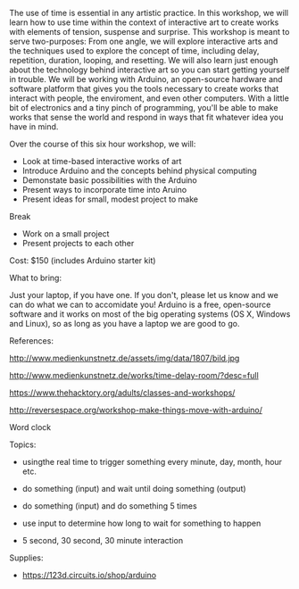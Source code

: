 The use of time is essential in any artistic practice. In this workshop, we will learn how to use time within the context of interactive art to create works with elements of tension, suspense and surprise. This workshop is meant to serve two-purposes: From one angle, we will explore interactive arts and the techniques used to explore the concept of time, including delay, repetition, duration, looping, and resetting. We will also learn just enough about the technology behind interactive art so you can start getting yourself in trouble. We will be working with Arduino, an open-source hardware and software platform that gives you the tools necessary to create works that interact with people, the enviroment, and even other computers. With a little bit of electronics and a tiny pinch of programming, you'll be able to make works that sense the world and respond in ways that fit whatever idea you have in mind.

Over the course of this six hour workshop, we will:

- Look at time-based interactive works of art
- Introduce Arduino and the concepts behind physical computing
- Demonstate basic possibilities with the Arduino
- Present ways to incorporate time into Aruino
- Present ideas for small, modest project to make

Break

- Work on a small project
- Present projects to each other


Cost: $150 (includes Arduino starter kit) 

What to bring:

Just your laptop, if you have one. If you don't, please let us know and we can do what we can to accomidate you! Arduino is a free, open-source software and it works on most of the big operating systems (OS X, Windows and Linux), so as long as you have a laptop we are good to go. 


References:

http://www.medienkunstnetz.de/assets/img/data/1807/bild.jpg

http://www.medienkunstnetz.de/works/time-delay-room/?desc=full

https://www.thehacktory.org/adults/classes-and-workshops/

http://reversespace.org/workshop-make-things-move-with-arduino/

Word clock

Topics:
- usingthe real time to trigger something every minute, day, month, hour etc.
- do something (input) and wait until doing something (output)
- do something (input) and do something 5 times
- use input to determine how long to wait for something to happen

- 5 second, 30 second, 30 minute interaction

Supplies:
- https://123d.circuits.io/shop/arduino
